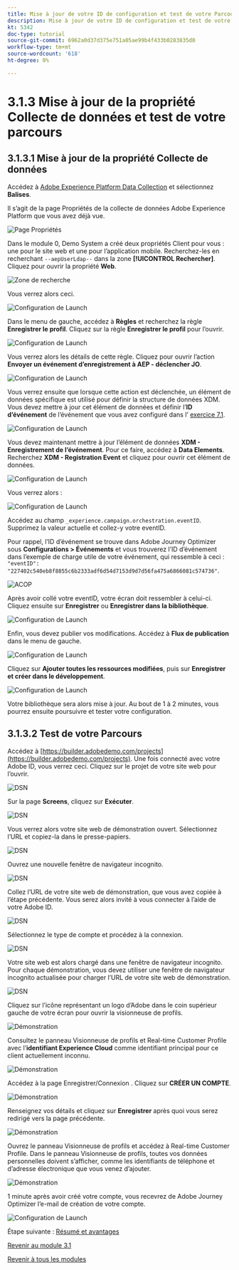```yaml
---
title: Mise à jour de votre ID de configuration et test de votre Parcours
description: Mise à jour de votre ID de configuration et test de votre Parcours
kt: 5342
doc-type: tutorial
source-git-commit: 6962a0d37d375e751a05ae99b4f433b0283835d0
workflow-type: tm+mt
source-wordcount: '618'
ht-degree: 0%

---
```


# 3.1.3 Mise à jour de la propriété Collecte de données et test de votre parcours

## 3.1.3.1 Mise à jour de la propriété Collecte de données

Accédez à [Adobe Experience Platform Data Collection](https://experience.adobe.com/launch/) et sélectionnez **Balises**.

Il s’agit de la page Propriétés de la collecte de données Adobe Experience Platform que vous avez déjà vue.

![Page Propriétés](./../../../modules/datacollection/module1.1/images/launch1.png)

Dans le module 0, Demo System a créé deux propriétés Client pour vous : une pour le site web et une pour l’application mobile. Recherchez-les en recherchant `--aepUserLdap--` dans la zone **[!UICONTROL Rechercher]**. Cliquez pour ouvrir la propriété **Web**.

![Zone de recherche](./../../../modules/datacollection/module1.1/images/property6.png)

Vous verrez alors ceci.

![Configuration de Launch](./images/rule1.png)

Dans le menu de gauche, accédez à **Règles** et recherchez la règle **Enregistrer le profil**. Cliquez sur la règle **Enregistrer le profil** pour l’ouvrir.

![Configuration de Launch](./images/rule2.png)

Vous verrez alors les détails de cette règle. Cliquez pour ouvrir l’action **Envoyer un événement d’enregistrement à AEP - déclencher JO**.

![Configuration de Launch](./images/rule3.png)

Vous verrez ensuite que lorsque cette action est déclenchée, un élément de données spécifique est utilisé pour définir la structure de données XDM. Vous devez mettre à jour cet élément de données et définir l’**ID d’événement** de l’événement que vous avez configuré dans l’ [exercice 7.1](./ex1.md).

![Configuration de Launch](./images/rule4.png)

Vous devez maintenant mettre à jour l’élément de données **XDM - Enregistrement de l’événement**. Pour ce faire, accédez à **Data Elements**. Recherchez **XDM - Registration Event** et cliquez pour ouvrir cet élément de données.

![Configuration de Launch](./images/rule5.png)

Vous verrez alors :

![Configuration de Launch](./images/rule6.png)

Accédez au champ `_experience.campaign.orchestration.eventID`. Supprimez la valeur actuelle et collez-y votre eventID.

Pour rappel, l’ID d’événement se trouve dans Adobe Journey Optimizer sous **Configurations > Événements** et vous trouverez l’ID d’événement dans l’exemple de charge utile de votre événement, qui ressemble à ceci : `"eventID": "227402c540eb8f8855c6b2333adf6d54d7153d9d7d56fa475a6866081c574736"`.

![ACOP](./images/payloadeventID.png)

Après avoir collé votre eventID, votre écran doit ressembler à celui-ci. Cliquez ensuite sur **Enregistrer** ou **Enregistrer dans la bibliothèque**.

![Configuration de Launch](./images/rule7.png)

Enfin, vous devez publier vos modifications. Accédez à **Flux de publication** dans le menu de gauche.

![Configuration de Launch](./images/rule8.png)

Cliquez sur **Ajouter toutes les ressources modifiées**, puis sur **Enregistrer et créer dans le développement**.

![Configuration de Launch](./images/rule9.png)

Votre bibliothèque sera alors mise à jour. Au bout de 1 à 2 minutes, vous pourrez ensuite poursuivre et tester votre configuration.

## 3.1.3.2 Test de votre Parcours

Accédez à [https://builder.adobedemo.com/projects](https://builder.adobedemo.com/projects). Une fois connecté avec votre Adobe ID, vous verrez ceci. Cliquez sur le projet de votre site web pour l’ouvrir.

![DSN](./../../../modules/gettingstarted/gettingstarted/images/web8.png)

Sur la page **Screens**, cliquez sur **Exécuter**.

![DSN](./../../../modules/datacollection/module1.1/images/web2.png)

Vous verrez alors votre site web de démonstration ouvert. Sélectionnez l’URL et copiez-la dans le presse-papiers.

![DSN](./../../../modules/gettingstarted/gettingstarted/images/web3.png)

Ouvrez une nouvelle fenêtre de navigateur incognito.

![DSN](./../../../modules/gettingstarted/gettingstarted/images/web4.png)

Collez l’URL de votre site web de démonstration, que vous avez copiée à l’étape précédente. Vous serez alors invité à vous connecter à l’aide de votre Adobe ID.

![DSN](./../../../modules/gettingstarted/gettingstarted/images/web5.png)

Sélectionnez le type de compte et procédez à la connexion.

![DSN](./../../../modules/gettingstarted/gettingstarted/images/web6.png)

Votre site web est alors chargé dans une fenêtre de navigateur incognito. Pour chaque démonstration, vous devez utiliser une fenêtre de navigateur incognito actualisée pour charger l’URL de votre site web de démonstration.

![DSN](./../../../modules/gettingstarted/gettingstarted/images/web7.png)

Cliquez sur l’icône représentant un logo d’Adobe dans le coin supérieur gauche de votre écran pour ouvrir la visionneuse de profils.

![Démonstration](./../../../modules/datacollection/module1.2/images/pv1.png)

Consultez le panneau Visionneuse de profils et Real-time Customer Profile avec l’**identifiant Experience Cloud** comme identifiant principal pour ce client actuellement inconnu.

![Démonstration](./../../../modules/datacollection/module1.2/images/pv2.png)

Accédez à la page Enregistrer/Connexion . Cliquez sur **CRÉER UN COMPTE**.

![Démonstration](./../../../modules/datacollection/module1.2/images/pv9.png)

Renseignez vos détails et cliquez sur **Enregistrer** après quoi vous serez redirigé vers la page précédente.

![Démonstration](./../../../modules/datacollection/module1.2/images/pv10.png)

Ouvrez le panneau Visionneuse de profils et accédez à Real-time Customer Profile. Dans le panneau Visionneuse de profils, toutes vos données personnelles doivent s’afficher, comme les identifiants de téléphone et d’adresse électronique que vous venez d’ajouter.

![Démonstration](./../../../modules/datacollection/module1.2/images/pv11.png)

1 minute après avoir créé votre compte, vous recevrez de Adobe Journey Optimizer l’e-mail de création de votre compte.

![Configuration de Launch](./images/email.png)

Étape suivante : [Résumé et avantages](./summary.md)

[Revenir au module 3.1](./journey-orchestration-create-account.md)

[Revenir à tous les modules](../../../overview.md)
